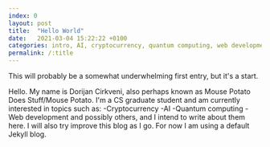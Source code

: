 ```yaml
---
index: 0
layout: post
title:  "Hello World"
date:   2021-03-04 15:22:22 +0100
categories: intro, AI, cryptocurrency, quantum computing, web development
permalink: /:title
---
```


This will probably be a somewhat underwhelming first entry, but it's a start.

Hello. My name is Dorijan Cirkveni, also perhaps known as Mouse Potato Does Stuff/Mouse Potato.
I\'m a CS graduate student and am currently interested in topics such as:
-Cryptocurrency
-AI
-Quantum computing
-Web development
and possibly others, and I intend to write about them here.
I will also try improve this blog as I go. For now I am using a default Jekyll blog.
